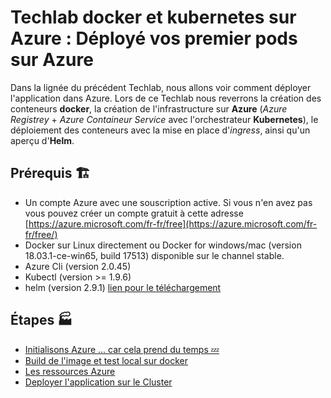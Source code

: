 # Techlab docker et kubernetes sur Azure : Déployé vos premier pods sur Azure

Dans la lignée du précédent Techlab, nous allons voir comment déployer l'application dans Azure. Lors de ce Techlab nous reverrons la création des conteneurs **docker**, la création de l'infrastructure sur **Azure** (_Azure Registrey_ + _Azure Containeur Service_ avec l'orchestrateur **Kubernetes**), le déploiement des conteneurs avec la mise en place d'_ingress_, ainsi qu'un aperçu d'**Helm**.

## Prérequis 🏗️

- Un compte Azure avec une souscription active. Si vous n'en avez pas vous pouvez créer un compte gratuit à cette adresse [https://azure.microsoft.com/fr-fr/free](https://azure.microsoft.com/fr-fr/free/)
- Docker sur Linux directement ou Docker for windows/mac (version 18.03.1-ce-win65, build 17513) disponible sur le channel stable.
- Azure Cli (version 2.0.45)
- Kubectl (version >= 1.9.6)
- helm (version 2.9.1) [lien pour le téléchargement](https://github.com/kubernetes/helm/releases/tag/v2.9.1)

## Étapes 🏭

<ul>
  <li><a href="./0 - Initialisons Azure.md">Initialisons Azure ... car cela prend du temps 💤</a></li>
  <li><a href="./1 - Build de l'image et test local sur docker.md">Build de l'image et test local sur docker</a></li>
  <li><a href="./2 - Les ressources Azure.md">Les ressources Azure</a></li>
  <li><a href="./3 - Deployer l'application sur le Cluster.md">Deployer l'application sur le Cluster</a></li>
</ul>
